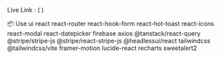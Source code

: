 
Live Link : (  )

📦 Use ui 
react
react-router
react-hook-form
react-hot-toast
react-icons
react-modal
react-datepicker
firebase
axios
@tanstack/react-query
@stripe/stripe-js
@stripe/react-stripe-js
@headlessui/react
tailwindcss
@tailwindcss/vite
framer-motion
lucide-react
recharts
sweetalert2